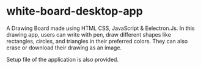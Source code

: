 # white-board-desktop-app
 A Drawing Board made using HTML CSS, JavaScript &amp; Eelectron.Js. 
 In this drawing app, users can write with pen, draw different shapes like rectangles, circles, and triangles in their preferred colors. 
 They can also erase or download their drawing as an image.
 <br>
 
 Setup file of the application is also provided.
